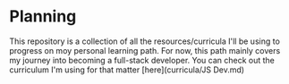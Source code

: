# Planning

This repository is a collection of all the resources/curricula I'll be using to progress on moy personal learning path.
For now, this path mainly covers my journey into becoming a full-stack developer. You can check out the curriculum I'm using
for that matter [here](curricula/JS Dev.md)
